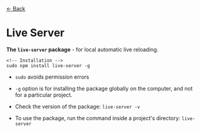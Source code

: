 [&larr; Back](./README.md)

# Live Server

**The `live-server` package** - for local automatic live reloading.

```
<!-- Installation -->
sudo npm install live-server -g
```

- `sudo` avoids permission errors

- `-g` option is for installing the package globally on the computer, and not for a particular project.

- Check the version of the package: `live-server -v`

- To use the package, run the command inside a project's directory: `live-server`

<br>
